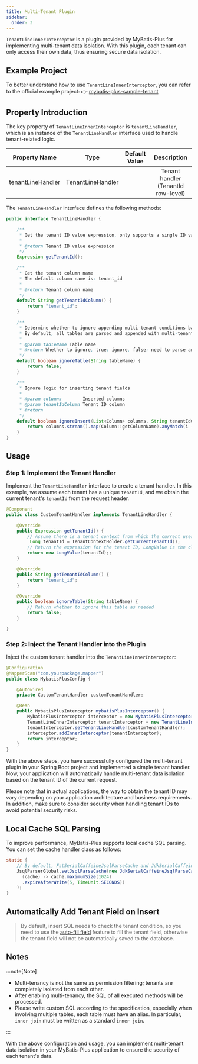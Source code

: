 ```yaml
---
title: Multi-Tenant Plugin
sidebar:
  order: 3
---
```


`TenantLineInnerInterceptor` is a plugin provided by MyBatis-Plus for implementing multi-tenant data isolation. With this plugin, each tenant can only access their own data, thus ensuring secure data isolation.

## Example Project

To better understand how to use `TenantLineInnerInterceptor`, you can refer to the official example project: 👉 [mybatis-plus-sample-tenant](https://gitee.com/baomidou/mybatis-plus-samples/tree/master/mybatis-plus-sample-tenant)

## Property Introduction

The key property of `TenantLineInnerInterceptor` is `tenantLineHandler`, which is an instance of the `TenantLineHandler` interface used to handle tenant-related logic.

| Property Name | Type | Default Value | Description |
| :-: | :-: | :-: | :-: |
| tenantLineHandler | TenantLineHandler |  | Tenant handler (TenantId row-level) |

The `TenantLineHandler` interface defines the following methods:

```java
public interface TenantLineHandler {

    /**
     * Get the tenant ID value expression, only supports a single ID value
     *
     * @return Tenant ID value expression
     */
    Expression getTenantId();

    /**
     * Get the tenant column name
     * The default column name is: tenant_id
     *
     * @return Tenant column name
     */
    default String getTenantIdColumn() {
        return "tenant_id";
    }

    /**
     * Determine whether to ignore appending multi-tenant conditions based on the table name
     * By default, all tables are parsed and appended with multi-tenant conditions
     *
     * @param tableName Table name
     * @return Whether to ignore, true: ignore, false: need to parse and append multi-tenant conditions
     */
    default boolean ignoreTable(String tableName) {
        return false;
    }

    /**
     * Ignore logic for inserting tenant fields
     *
     * @param columns        Inserted columns
     * @param tenantIdColumn Tenant ID column
     * @return
     */
    default boolean ignoreInsert(List<Column> columns, String tenantIdColumn) {
        return columns.stream().map(Column::getColumnName).anyMatch(i -> i.equalsIgnoreCase(tenantIdColumn));
    }
}
```

## Usage

### Step 1: Implement the Tenant Handler

Implement the `TenantLineHandler` interface to create a tenant handler. In this example, we assume each tenant has a unique `tenantId`, and we obtain the current tenant's `tenantId` from the request header.

```java
@Component
public class CustomTenantHandler implements TenantLineHandler {

    @Override
    public Expression getTenantId() {
        // Assume there is a tenant context from which the current user's tenant can be obtained
         Long tenantId = TenantContextHolder.getCurrentTenantId();
        // Return the expression for the tenant ID, LongValue is the class in JSQLParser representing bigint type
        return new LongValue(tenantId);;
    }

    @Override
    public String getTenantIdColumn() {
        return "tenant_id";
    }

    @Override
    public boolean ignoreTable(String tableName) {
        // Return whether to ignore this table as needed
        return false;
    }

}
```

### Step 2: Inject the Tenant Handler into the Plugin

Inject the custom tenant handler into the `TenantLineInnerInterceptor`:

```java
@Configuration
@MapperScan("com.yourpackage.mapper")
public class MybatisPlusConfig {

    @Autowired
    private CustomTenantHandler customTenantHandler;

    @Bean
    public MybatisPlusInterceptor mybatisPlusInterceptor() {
        MybatisPlusInterceptor interceptor = new MybatisPlusInterceptor();
        TenantLineInnerInterceptor tenantInterceptor = new TenantLineInnerInterceptor();
        tenantInterceptor.setTenantLineHandler(customTenantHandler);
        interceptor.addInnerInterceptor(tenantInterceptor);
        return interceptor;
    }
}
```

With the above steps, you have successfully configured the multi-tenant plugin in your Spring Boot project and implemented a simple tenant handler. Now, your application will automatically handle multi-tenant data isolation based on the tenant ID of the current request.

Please note that in actual applications, the way to obtain the tenant ID may vary depending on your application architecture and business requirements. In addition, make sure to consider security when handling tenant IDs to avoid potential security risks.

## Local Cache SQL Parsing

To improve performance, MyBatis-Plus supports local cache SQL parsing. You can set the cache handler class as follows:

```java
static {
    // By default, FstSerialCaffeineJsqlParseCache and JdkSerialCaffeineJsqlParseCache support serialization
    JsqlParserGlobal.setJsqlParseCache(new JdkSerialCaffeineJsqlParseCache(
      (cache) -> cache.maximumSize(1024)
      .expireAfterWrite(5, TimeUnit.SECONDS))
    );
}
```

## Automatically Add Tenant Field on Insert

> By default, insert SQL needs to check the tenant condition, so you need to use the [auto-fill field](/en/guides/auto-fill-field/) feature to fill the tenant field, otherwise the tenant field will not be automatically saved to the database.

## Notes

:::note[Note]

- Multi-tenancy is not the same as permission filtering; tenants are completely isolated from each other.
- After enabling multi-tenancy, the SQL of all executed methods will be processed.
- Please write custom SQL according to the specification, especially when involving multiple tables, each table must have an alias. In particular, `inner join` must be written as a standard `inner join`.

:::

With the above configuration and usage, you can implement multi-tenant data isolation in your MyBatis-Plus application to ensure the security of each tenant's data.
